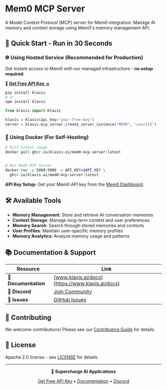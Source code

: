 # Mem0 MCP Server

A Model Context Protocol (MCP) server for Mem0 integration. Manage AI memory and context storage using Mem0's memory management API.

## 🚀 Quick Start - Run in 30 Seconds

### 🌐 Using Hosted Service (Recommended for Production)

Get instant access to Mem0 with our managed infrastructure - **no setup required**:

**🔗 [Get Free API Key →](https://www.klavis.ai/home/api-keys)**

```bash
pip install klavis
# or
npm install klavis
```

```python
from klavis import Klavis

klavis = Klavis(api_key="your-free-key")
server = klavis.mcp_server.create_server_instance("MEM0", "user123")
```

### 🐳 Using Docker (For Self-Hosting)

```bash
# Pull latest image
docker pull ghcr.io/klavis-ai/mem0-mcp-server:latest


# Run Mem0 MCP Server
docker run -p 5000:5000 -e API_KEY=$API_KEY \
  ghcr.io/klavis-ai/mem0-mcp-server:latest
```

**API Key Setup:** Get your Mem0 API key from the [Mem0 Dashboard](https://app.mem0.ai/).

## 🛠️ Available Tools

- **Memory Management**: Store and retrieve AI conversation memories
- **Context Storage**: Manage long-term context and user preferences
- **Memory Search**: Search through stored memories and contexts
- **User Profiles**: Maintain user-specific memory profiles
- **Memory Analytics**: Analyze memory usage and patterns

## 📚 Documentation & Support

| Resource | Link |
|----------|------|
| **📖 Documentation** | [www.klavis.ai/docs](https://www.klavis.ai/docs) |
| **💬 Discord** | [Join Community](https://discord.gg/p7TuTEcssn) |
| **🐛 Issues** | [GitHub Issues](https://github.com/klavis-ai/klavis/issues) |

## 🤝 Contributing

We welcome contributions! Please see our [Contributing Guide](../../CONTRIBUTING.md) for details.

## 📜 License

Apache 2.0 license - see [LICENSE](../../LICENSE) for details.

---

<div align="center">
  <p><strong>🚀 Supercharge AI Applications </strong></p>
  <p>
    <a href="https://www.klavis.ai">Get Free API Key</a> •
    <a href="https://www.klavis.ai/docs">Documentation</a> •
    <a href="https://discord.gg/p7TuTEcssn">Discord</a>
  </p>
</div>
